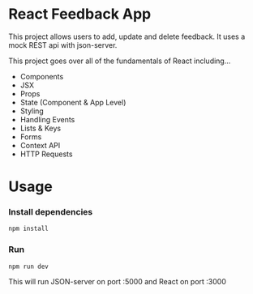 # React Feedback App

This project allows users to add, update and delete feedback. It uses a mock REST api with json-server.

This project goes over all of the fundamentals of React including...

- Components
- JSX
- Props
- State (Component & App Level)
- Styling
- Handling Events
- Lists & Keys
- Forms
- Context API
- HTTP Requests

# Usage

### Install dependencies

```bash
npm install
```

### Run

```bash
npm run dev
```

This will run JSON-server on port :5000 and React on port :3000
